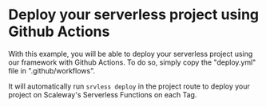 # Deploy your serverless project using Github Actions

With this example, you will be able to deploy your serverless project using our framework with Github Actions.
To do so, simply copy the "deploy.yml" file in ".github/workflows".

It will automatically run `srvless deploy` in the project route to deploy your project on Scaleway's Serverless Functions on each Tag.
